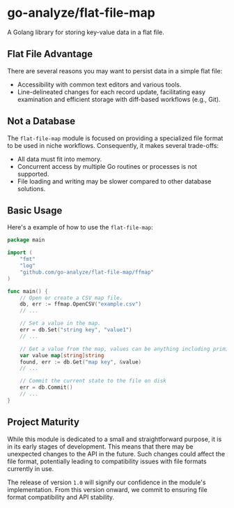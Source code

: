 # go-analyze/flat-file-map
A Golang library for storing key-value data in a flat file.

## Flat File Advantage

There are several reasons you may want to persist data in a simple flat file:
* Accessibility with common text editors and various tools.
* Line-delineated changes for each record update, facilitating easy examination and efficient storage with diff-based workflows (e.g., Git).

## Not a Database

The `flat-file-map` module is focused on providing a specialized file format to be used in niche workflows. Consequently, it makes several trade-offs:
* All data must fit into memory.
* Concurrent access by multiple Go routines or processes is not supported.
* File loading and writing may be slower compared to other database solutions.

## Basic Usage

Here's a example of how to use the `flat-file-map`:

```go
package main

import (
    "fmt"
    "log"
    "github.com/go-analyze/flat-file-map/ffmap"
)

func main() {
    // Open or create a CSV map file.
    db, err := ffmap.OpenCSV("example.csv")
	// ...

    // Set a value in the map.
    err = db.Set("string key", "value1")
	// ...

    // Get a value from the map, values can be anything including primitives, strings, maps, and complex structs
    var value map[string]string
    found, err := db.Get("map key", &value)
	// ...

    // Commit the current state to the file on disk
    err = db.Commit()
	// ...
}
```

## Project Maturity

While this module is dedicated to a small and straightforward purpose, it is in its early stages of development. This means that there may be unexpected changes to the API in the future. Such changes could affect the file format, potentially leading to compatibility issues with file formats currently in use.

The release of version `1.0` will signify our confidence in the module's implementation. From this version onward, we commit to ensuring file format compatibility and API stability.


